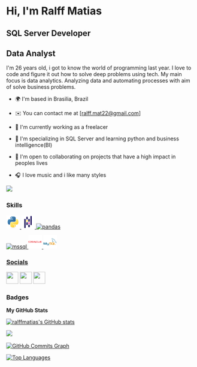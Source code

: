 Hi, I'm Ralff Matias
==========================

SQL Server Developer
-----------------------------
Data Analyst
-----------------------------

I'm 26 years old, i got to know the world of programming last year. I love to code and figure it out how to solve deep problems using tech. My main focus is data analytics. Analyzing data and automating processes with aim of solve business problems.

* 🌍  I'm based in Brasilia, Brazil

* ✉️  You can contact me at [ralff.mat22@gmail.com]

* 🚀  I'm currently working as a freelacer

* 🧠  I'm specializing in SQL Server and learning python and business intelligence(BI)

* 🤝  I'm open to collaborating on projects that have a high impact in peoples lives

* 🎧  I love music and i like many styles

<a href="https://www.github.com/ralffmatias" target="_blank" rel="noreferrer"><img
src="https://img.shields.io/github/followers/ralffmatias?logo=github&style=for-the-badge&color=3382ed&labelColor=171717" /></a>

### Skills

 <a href="https://www.python.org" target="_blank" rel="noreferrer"> <img src="https://raw.githubusercontent.com/devicons/devicon/master/icons/python/python-original.svg" alt="python" width="36" height="36"/> </a>
<a href="https://pandas.pydata.org/" target="_blank" rel="noreferrer"> <img src="https://raw.githubusercontent.com/devicons/devicon/2ae2a900d2f041da66e950e4d48052658d850630/icons/pandas/pandas-original.svg" alt="pandas" width="36" height="36"/> </a>
<a href="https://powerbi.microsoft.com/" target="_blank" rel="noreferrer"> <img src="https://www.vectorlogo.zone/logos/microsoft_powerbi/microsoft_powerbi-icon.svg" alt="pandas" width="36" height="36"/> </a>

<a href="https://www.microsoft.com/en-us/sql-server" target="_blank" rel="noreferrer"> <img src="https://www.svgrepo.com/show/303229/microsoft-sql-server-logo.svg" alt="mssql" width="36" height="36"/> </a>
<a href="https: //www.oracle.com/" target="_blank" rel="noreferrer"> <img src="https://raw.githubusercontent.com/devicons/devicon/master/icons/oracle/oracle-original.svg " alt="oracle" width="36" height="36"/> </a>
</a> <a href="https://www.mysql.com/" target="_blank" rel="noreferrer"> <img src="https://raw.githubusercontent.com/devicons/devicon/master/icons/mysql/mysql-original-wordmark.svg" alt="mysql" width="36" height="36"/>

### Socials

<a href="https://www.github.com/ralffmatias" target="_blank" rel="noreferrer"><img src="https://raw.githubusercontent.com/danielcranney/readme-generator/main/public/icons/socials/github.svg" width="32" height="32" /></a> 
<a href="https://www.linkedin.com/in/ralff-matias-0a378b252" target="_blank" rel="noreferrer"><img src="https://raw.githubusercontent.com/danielcranney/readme-generator/main/public/icons/socials/linkedin.svg" width="32" height="32" /></a> <a href="https://instagram.com/ralffmatias?igshid=ZDdkNTZiNTM=" target="_blank" rel="noreferrer"><img src="https://raw.githubusercontent.com/danielcranney/readme-generator/main/public/icons/socials/instagram.svg" width="32" height="32" /></a> 
<p align="center">
  
### Badges

<b>My GitHub Stats</b>

<a href="http://www.github.com/ralffmatias"><img src="https://github-readme-stats-peguimasid.vercel.app/api?username=ralffmatias&show_icons=true&hide=&count_private=true&title_color=ff7f00&text_color=ffffff&icon_color=ff7f00&bg_color=171717&hide_border=true&show_icons=true" alt="ralffmatias's GitHub stats" /></a>

<a href="http://www.github.com/ralffmatias"><img src="https://github-readme-streak-stats.herokuapp.com/?user=ralffmatias&stroke=ffffff&background=171717&ring=ff7f00&fire=ff7f00&currStreakNum=ffffff&currStreakLabel=ff7f00&sideNums=ffffff&sideLabels=ffffff&dates=ffffff&hide_border=true" /></a>

<a href="http://www.github.com/ralffmatias"><img src="https://github-readme-activity-graph.cyclic.app/graph?username=ralffmatias&bg_color=171717&color=ffffff&line=ff7f00&point=ffffff&area_color=171717&area=true&hide_border=true&custom_title=GitHub%20Commits%20Graph" alt="GitHub Commits Graph" /></a>

<a href="https://github.com/ralffmatias" align="left"><img src="https://github-readme-stats-peguimasid.vercel.app/api/top-langs/?username=ralffmatias&layout=compact&title_color=3382ed&hide=css,objective-c,html&text_color=ffffff&icon_color=3382ed&bg_color=171717&hide_border=true&locale=en&custom_title=Top%20Languages" alt="Top Languages" /></a>
